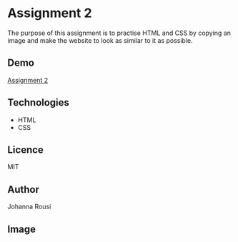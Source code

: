 # Assignment 2

The purpose of this assignment is to practise HTML and CSS by copying an image and make the website to look as similar to it as possible.

## Demo

[Assignment 2](https://johannarousi.github.io/Assignment2/)

## Technologies

- HTML
- CSS

## Licence

MIT

## Author

Johanna Rousi

## Image
